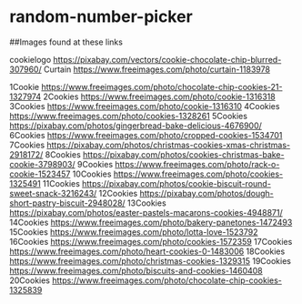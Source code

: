 # random-number-picker

##Images found at these links

cookielogo https://pixabay.com/vectors/cookie-chocolate-chip-blurred-307960/
Curtain https://www.freeimages.com/photo/curtain-1183978

1Cookie https://www.freeimages.com/photo/chocolate-chip-cookies-21-1327974
2Cookies https://www.freeimages.com/photo/cookie-1316318
3Cookies https://www.freeimages.com/photo/cookie-1316310
4Cookies https://www.freeimages.com/photo/cookies-1328261
5Cookies https://pixabay.com/photos/gingerbread-bake-delicious-4676900/
6Cookies https://www.freeimages.com/photo/cropped-cookies-1534701
7Cookies https://pixabay.com/photos/christmas-cookies-xmas-christmas-2918172/
8Cookies https://pixabay.com/photos/cookies-christmas-bake-cookie-3798903/
9Cookies https://www.freeimages.com/photo/rack-o-cookie-1523457
10Cookies https://www.freeimages.com/photo/cookies-1325491
11Cookies https://pixabay.com/photos/cookie-biscuit-round-sweet-snack-3216243/
12Cookies https://pixabay.com/photos/dough-short-pastry-biscuit-2948028/
13Cookies https://pixabay.com/photos/easter-pastels-macarons-cookies-4948871/
14Cookies https://www.freeimages.com/photo/bakery-panetones-1472493
15Cookies https://www.freeimages.com/photo/lotta-love-1523792
16Cookies https://www.freeimages.com/photo/cookies-1572359
17Cookies https://www.freeimages.com/photo/heart-cookies-0-1483006
18Cookies https://www.freeimages.com/photo/christmas-cookies-1329315
19Cookies https://www.freeimages.com/photo/biscuits-and-cookies-1460408
20Cookies https://www.freeimages.com/photo/chocolate-chip-cookies-1325839
